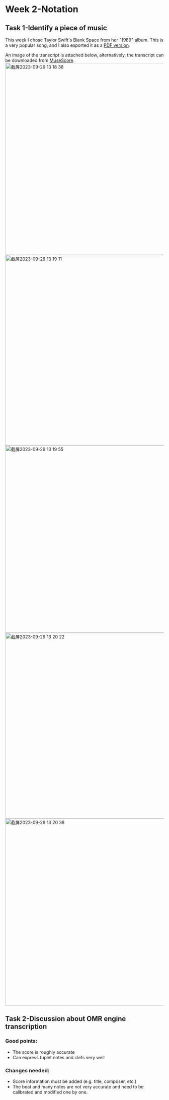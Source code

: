 # Week 2-Notation
## Task 1-Identify a piece of music
 This week I chose Taylor Swift's Blank Space from her "1989" album. This is a very popular song, and I also exported it as a [PDF version](../../data/Blank_Space_Taylor_Swift.pdf).
 
 An image of the transcript is attached below, alternatively, the transcript can be downloaded from [MuseScore](../../data/Blank_Space_Taylor_Swift.mscz).
<img width="610" alt="截屏2023-09-29 13 18 38" src="https://github.com/Vvvi00/MCA-2023/assets/145675705/29b289ae-1321-46f1-9e9d-9d98cc87676c">
<img width="605" alt="截屏2023-09-29 13 19 11" src="https://github.com/Vvvi00/MCA-2023/assets/145675705/fd09d152-4ba3-49f9-98f5-59d8db3921a7">
<img width="596" alt="截屏2023-09-29 13 19 55" src="https://github.com/Vvvi00/MCA-2023/assets/145675705/ec4bce43-72cf-4934-b0e3-d908becc762d">
<img width="590" alt="截屏2023-09-29 13 20 22" src="https://github.com/Vvvi00/MCA-2023/assets/145675705/521db45b-090d-4f21-b70a-c0bf54b09e94">
<img width="595" alt="截屏2023-09-29 13 20 38" src="https://github.com/Vvvi00/MCA-2023/assets/145675705/21184e3f-8b81-495e-9e5d-82ea7f515cd0">
## Task 2-Discussion about OMR engine transcription
### Good points:
- The score is roughly accurate
- Can express tuplet notes and clefs very well

### Changes needed:
- Score information must be added (e.g. title, composer, etc.)
- The beat and many notes are not very accurate and need to be calibrated and modified one by one.
